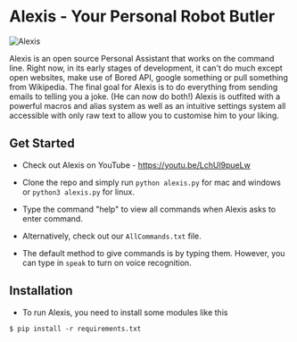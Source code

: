 # Alexis - Your Personal Robot Butler
![Alexis](https://github.com/virejdasani/Alexis/blob/master/res/img/Alexisimg.jpg?raw=true)

Alexis is an open source Personal Assistant that works on the command line.
Right now, in its early stages of development, it can't do much except open websites, make use of Bored API, google something or pull something from Wikipedia.
The final goal for Alexis is to do everything from sending emails to telling you a joke. (He can now do both!)
Alexis is outfited with a powerful macros and alias system as well as an intuitive settings system all accessible with only raw text to allow you to customise him to your liking.

## Get Started
- Check out Alexis on YouTube - https://youtu.be/LchUl9pueLw
- Clone the repo and simply run `python alexis.py` for mac and windows or
`python3 alexis.py` for linux.

- Type the command "help" to view all commands when Alexis asks to enter command.
- Alternatively, check out our `AllCommands.txt` file.
- The default method to give commands is by typing them. However, you can type in `speak` to turn on voice recognition.

## Installation
- To run Alexis, you need to install some modules like this
```
$ pip install -r requirements.txt
```

